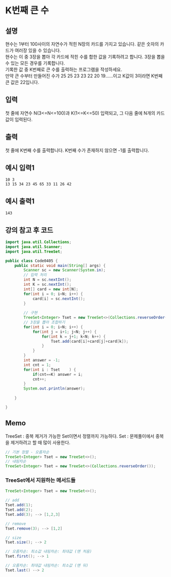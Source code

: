# K번째 큰 수

## 설명
현수는 1부터 100사이의 자연수가 적힌 N장의 카드를 가지고 있습니다. 같은 숫자의 카드가 여러장 있을 수 있습니다.  
현수는 이 중 3장을 뽑아 각 카드에 적힌 수를 합한 값을 기록하려고 합니다. 3장을 뽑을 수 있는 모든 경우를 기록합니다.  
기록한 값 중 K번째로 큰 수를 출력하는 프로그램을 작성하세요.  
만약 큰 수부터 만들어진 수가 25 25 23 23 22 20 19......이고 K값이 3이라면 K번째 큰 값은 22입니다.

## 입력
첫 줄에 자연수 N(3<=N<=100)과 K(1<=K<=50) 입력되고, 그 다음 줄에 N개의 카드값이 입력된다.

## 출력
첫 줄에 K번째 수를 출력합니다. K번째 수가 존재하지 않으면 -1를 출력합니다.

## 예시 입력1
```
10 3
13 15 34 23 45 65 33 11 26 42
```

## 예시 출력1
```
143
```

## 강의 참고 후 코드
```java
import java.util.Collections;
import java.util.Scanner;
import java.util.TreeSet;

public class Code0405 {
	public static void main(String[] args) {
		Scanner sc = new Scanner(System.in);
		// 입력 처리
		int N = sc.nextInt();
		int K = sc.nextInt();
		int[] card = new int[N];
		for(int i = 0; i<N; i++) {
			card[i] = sc.nextInt();
		}
		
		// 구현
		TreeSet<Integer> Tset = new TreeSet<>(Collections.reverseOrder());
		// 3장을 뽑아 조합하기
		for(int i = 0; i<N; i++) {
			for(int j = i+1; j<N; j++) {
				for(int k = j+1; k<N; k++) {
					Tset.add(card[i]+card[j]+card[k]);
				}
			}
		}
		int answer = -1;
		int cnt = 1;
		for(int i : Tset	) {
			if(cnt==K) answer = i;
			cnt++;
		}
		System.out.println(answer);
		
	}

}
```

## Memo
TreeSet : 중복 제거가 가능한 Set이면서 정렬까지 가능하다.
Set : 문제풀이에서 중복을 제거하려고 할 때 많이 사용한다.
```java
// 기본 정렬 - 오름차순
TreeSet<Integer> Tset = new TreeSet<>();
// 내림차순
TreeSet<Integer> Tset = new TreeSet<>(Collections.reverseOrder());
```

### TreeSet에서 지원하는 메서드들
```java
TreeSet<Integer> Tset = new TreeSet<>();

// add
Tset.add(1);
Tset.add(2);
Tset.add(3); --> [1,2,3]

// remove
Tset.remove(3); --> [1,2]

// size
Tset.size(); --> 2

// 오름차순: 최소값 내림차순: 최대값 (맨 처음)
Tset.first(); --> 1

// 오름차순: 최대값 내림차순: 최소값 (맨 뒤)
Tset.last() --> 2
```